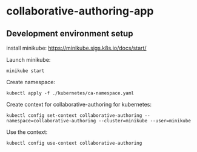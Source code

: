 # collaborative-authoring-app
## Development environment setup
install minikube: https://minikube.sigs.k8s.io/docs/start/

Launch minikube:
```
minikube start
```
Create namespace:
```
kubectl apply -f ./kubernetes/ca-namespace.yaml
```
Create context for collaborative-authoring for kubernetes:
```
kubectl config set-context collaborative-authoring --namespace=collaborative-authoring --cluster=minikube --user=minikube
```
Use the context:
```
kubectl config use-context collaborative-authoring
```

